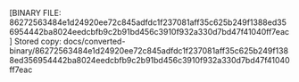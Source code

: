 [BINARY FILE: 86272563484e1d24920ee72c845adfdc1f237081aff35c625b249f1388ed356954442ba8024eedcbfb9c2b91bd456c3910f932a330d7bd47f41040ff7eac]
Stored copy: docs/converted-binary/86272563484e1d24920ee72c845adfdc1f237081aff35c625b249f1388ed356954442ba8024eedcbfb9c2b91bd456c3910f932a330d7bd47f41040ff7eac
